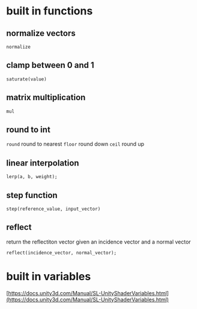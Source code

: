 # built in functions
## normalize vectors
```cg
normalize
```

## clamp between 0 and 1
```cg
saturate(value)
```

## matrix multiplication
```cg
mul
```

## round to int
`round` round to nearest
`floor` round down
`ceil` round up

## linear interpolation
```cg
lerp(a, b, weight);
```

## step function
```cg
step(reference_value, input_vector)
```

## reflect
return the reflectiton vector given an incidence vector and a normal vector
```cg
reflect(incidence_vector, normal_vector);
```

# built in variables
[https://docs.unity3d.com/Manual/SL-UnityShaderVariables.html](https://docs.unity3d.com/Manual/SL-UnityShaderVariables.html)
